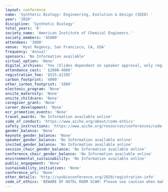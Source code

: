 ```yaml
---
layout: conference 
name: 'Synthetic Biology: Engineering, Evolution & Design (SEED) '
year: '2020'
discipline: 'Synthetic Biology'
total_years: '6'
society_name: 'American Institute of Chemical Engineers.'
society_members: '45000'
attendees: '2000'
venue: 'Hyat Regency, San Francisco, CA, USA'
frequency: 'Annual'
sponsors: 'No Information available'
virtual_option: 'None'
digital_archives: 'Yes (Slides dependent on speaker approval, only registered attendees), All registered attendees receive access to the presentation slides after the conference. Please note that sharing of these documents will be dependent on speaker approval.You cannot receive access to the presentation slides if you do not register for the meeting.'
attendance_cost: ' $2000-4000'
registration_fee: '$525-$1195'
carbon_footprint: '4000'
other_carbon_footprint: '1000'
electonic_program: 'None'
onsite_maternity: 'None'
onsite_childcare: 'None'
caregiver_grant: 'None'
career_development: 'None'
ecr_promotion_events: 'None'
travel_awards: 'No Information available online'
code_of_conduct: 'https://www.aiche.org/about/code-ethics'
safety_instructions: 'https://www.aiche.org/resources/conferences/code-conduct'
gender_balance: 'None'
keynote_gender_balance: 'None'
speaker_gender_balance: 'No Information available online'
invited_gender_balance: 'No Information available online'
session_chair_gender_balance: 'No Information available online'
conference_chair_gender_balance: 'No Information available online'
environmental_sustainability: 'No Information available online'
public_engagement: 'None'
sustainability_initiatives: 'None'
conference_url: 'None'
other_details: 'http://synbioconference.org/2020/registration-info'
code_of_ethics: 'BEWARE OF HOTEL ROOM SCAM: Please use caution when making travel arrangement and researching information about the conference. AIChE has code of Ethics as well: https://www.aiche.org/about/code-ethics  '
---
```

